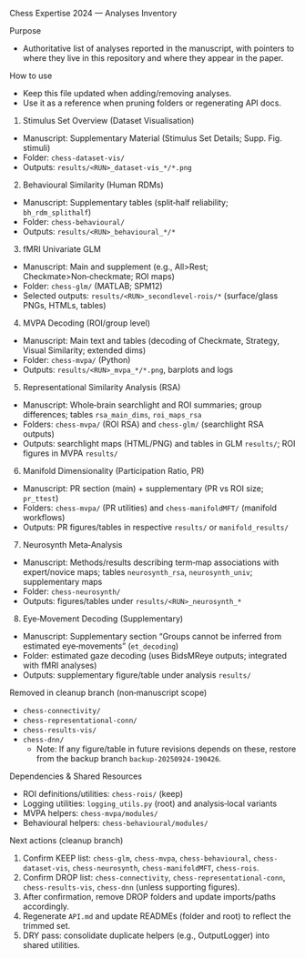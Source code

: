 Chess Expertise 2024 — Analyses Inventory

Purpose
- Authoritative list of analyses reported in the manuscript, with pointers to where they live in this repository and where they appear in the paper.

How to use
- Keep this file updated when adding/removing analyses.
- Use it as a reference when pruning folders or regenerating API docs.

1) Stimulus Set Overview (Dataset Visualisation)
- Manuscript: Supplementary Material (Stimulus Set Details; Supp. Fig. stimuli)
- Folder: `chess-dataset-vis/`
- Outputs: `results/<RUN>_dataset-vis_*/*.png`

2) Behavioural Similarity (Human RDMs)
- Manuscript: Supplementary tables (split‑half reliability; `bh_rdm_splithalf`)
- Folder: `chess-behavioural/`
- Outputs: `results/<RUN>_behavioural_*/*`

3) fMRI Univariate GLM
- Manuscript: Main and supplement (e.g., All>Rest; Checkmate>Non‑checkmate; ROI maps)
- Folder: `chess-glm/` (MATLAB; SPM12)
- Selected outputs: `results/<RUN>_secondlevel-rois/*` (surface/glass PNGs, HTMLs, tables)

4) MVPA Decoding (ROI/group level)
- Manuscript: Main text and tables (decoding of Checkmate, Strategy, Visual Similarity; extended dims)
- Folder: `chess-mvpa/` (Python)
- Outputs: `results/<RUN>_mvpa_*/*.png`, barplots and logs

5) Representational Similarity Analysis (RSA)
- Manuscript: Whole‑brain searchlight and ROI summaries; group differences; tables `rsa_main_dims`, `roi_maps_rsa`
- Folders: `chess-mvpa/` (ROI RSA) and `chess-glm/` (searchlight RSA outputs)
- Outputs: searchlight maps (HTML/PNG) and tables in GLM `results/`; ROI figures in MVPA `results/`

6) Manifold Dimensionality (Participation Ratio, PR)
- Manuscript: PR section (main) + supplementary (PR vs ROI size; `pr_ttest`)
- Folders: `chess-mvpa/` (PR utilities) and `chess-manifoldMFT/` (manifold workflows)
- Outputs: PR figures/tables in respective `results/` or `manifold_results/`

7) Neurosynth Meta‑Analysis
- Manuscript: Methods/results describing term‑map associations with expert/novice maps; tables `neurosynth_rsa`, `neurosynth_univ`; supplementary maps
- Folder: `chess-neurosynth/`
- Outputs: figures/tables under `results/<RUN>_neurosynth_*`

8) Eye‑Movement Decoding (Supplementary)
- Manuscript: Supplementary section “Groups cannot be inferred from estimated eye‑movements” (`et_decoding`)
- Folder: estimated gaze decoding (uses BidsMReye outputs; integrated with fMRI analyses)
- Outputs: supplementary figure/table under analysis `results/`

Removed in cleanup branch (non‑manuscript scope)
- `chess-connectivity/`
- `chess-representational-conn/`
- `chess-results-vis/`
- `chess-dnn/`
  - Note: If any figure/table in future revisions depends on these, restore from the backup branch `backup-20250924-190426`.

Dependencies & Shared Resources
- ROI definitions/utilities: `chess-rois/` (keep)
- Logging utilities: `logging_utils.py` (root) and analysis‑local variants
- MVPA helpers: `chess-mvpa/modules/`
- Behavioural helpers: `chess-behavioural/modules/`

Next actions (cleanup branch)
1) Confirm KEEP list: `chess-glm`, `chess-mvpa`, `chess-behavioural`, `chess-dataset-vis`, `chess-neurosynth`, `chess-manifoldMFT`, `chess-rois`.
2) Confirm DROP list: `chess-connectivity`, `chess-representational-conn`, `chess-results-vis`, `chess-dnn` (unless supporting figures).
3) After confirmation, remove DROP folders and update imports/paths accordingly.
4) Regenerate `API.md` and update READMEs (folder and root) to reflect the trimmed set.
5) DRY pass: consolidate duplicate helpers (e.g., OutputLogger) into shared utilities.
